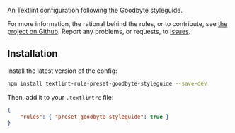 
An Textlint configuration following the Goodbyte styleguide.

For more information, the rational behind the rules, or to contribute, see
[the project on Github](https://github.com/GoodbyteCo/Styleguide). Report any problems,
or requests, to [Issues](https://github.com/GoodbyteCo/Styleguide/issues).

## Installation

Install the latest version of the config: 

```bash
npm install textlint-rule-preset-goodbyte-styleguide --save-dev
```

Then, add it to your `.textlintrc` file:

```json
{
	"rules": { "preset-goodbyte-styleguide": true }
}
```
